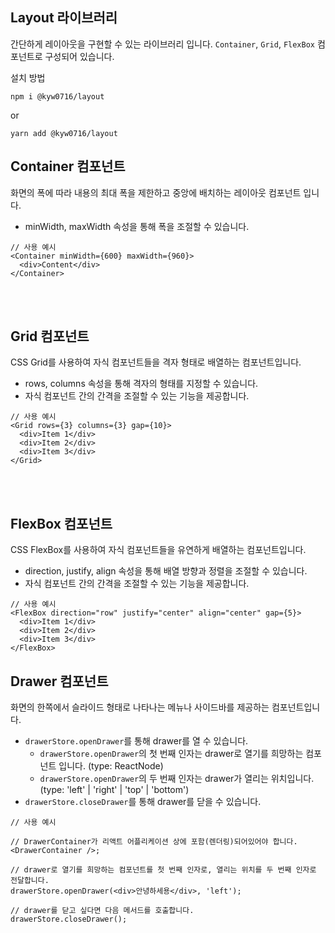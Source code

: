 ## Layout 라이브러리

간단하게 레이아웃을 구현할 수 있는 라이브러리 입니다. `Container`, `Grid`, `FlexBox` 컴포넌트로 구성되어 있습니다.

설치 방법

```
npm i @kyw0716/layout
```

or

```
yarn add @kyw0716/layout
```

## Container 컴포넌트

화면의 폭에 따라 내용의 최대 폭을 제한하고 중앙에 배치하는 레이아웃 컴포넌트 입니다.

- minWidth, maxWidth 속성을 통해 폭을 조절할 수 있습니다.

```tsx
// 사용 예시
<Container minWidth={600} maxWidth={960}>
  <div>Content</div>
</Container>
```

<br>
<br>

## Grid 컴포넌트

CSS Grid를 사용하여 자식 컴포넌트들을 격자 형태로 배열하는 컴포넌트입니다.

- rows, columns 속성을 통해 격자의 형태를 지정할 수 있습니다.
- 자식 컴포넌트 간의 간격을 조절할 수 있는 기능을 제공합니다.

```tsx
// 사용 예시
<Grid rows={3} columns={3} gap={10}>
  <div>Item 1</div>
  <div>Item 2</div>
  <div>Item 3</div>
</Grid>
```

<br>
<br>

## FlexBox 컴포넌트

CSS FlexBox를 사용하여 자식 컴포넌트들을 유연하게 배열하는 컴포넌트입니다.

- direction, justify, align 속성을 통해 배열 방향과 정렬을 조절할 수 있습니다.
- 자식 컴포넌트 간의 간격을 조절할 수 있는 기능을 제공합니다.

```tsx
// 사용 예시
<FlexBox direction="row" justify="center" align="center" gap={5}>
  <div>Item 1</div>
  <div>Item 2</div>
  <div>Item 3</div>
</FlexBox>
```

## Drawer 컴포넌트

화면의 한쪽에서 슬라이드 형태로 나타나는 메뉴나 사이드바를 제공하는 컴포넌트입니다.

- `drawerStore.openDrawer`를 통해 drawer를 열 수 있습니다.
  - `drawerStore.openDrawer`의 첫 번째 인자는 drawer로 열기를 희망하는 컴포넌트 입니다. (type: ReactNode)
  - `drawerStore.openDrawer`의 두 번째 인자는 drawer가 열리는 위치입니다. (type: 'left' | 'right' | 'top' | 'bottom')
- `drawerStore.closeDrawer`를 통해 drawer를 닫을 수 있습니다.

```tsx
// 사용 예시

// DrawerContainer가 리액트 어플리케이션 상에 포함(렌더링)되어있어야 합니다.
<DrawerContainer />;

// drawer로 열기를 희망하는 컴포넌트를 첫 번째 인자로, 열리는 위치를 두 번째 인자로 전달합니다.
drawerStore.openDrawer(<div>안녕하세용</div>, 'left');

// drawer를 닫고 싶다면 다음 메서드를 호출합니다.
drawerStore.closeDrawer();
```

